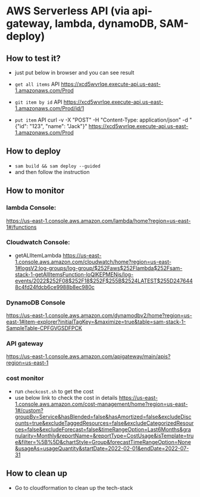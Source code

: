 
# AWS Serverless API (via api-gateway, lambda, dynamoDB, SAM-deploy)


## How to test it?

- just put below in browser and you can see result

- `get all items` API
https://xcd5wvrlqe.execute-api.us-east-1.amazonaws.com/Prod

- `git item by id` API
https://xcd5wvrlqe.execute-api.us-east-1.amazonaws.com/Prod/id/1

- `put item` API
curl -v -X "POST" -H "Content-Type: application/json" -d "{\"id\": \"123\", \"name\": \"Jack\"}" https://xcd5wvrlqe.execute-api.us-east-1.amazonaws.com/Prod



## How to deploy

- `sam build && sam deploy --guided`
- and then follow the instruction


## How to monitor

### lambda Console:
https://us-east-1.console.aws.amazon.com/lambda/home?region=us-east-1#/functions


### Cloudwatch Console:

- getALlItemLambda
https://us-east-1.console.aws.amazon.com/cloudwatch/home?region=us-east-1#logsV2:log-groups/log-group/$252Faws$252Flambda$252Fsam-stack-1-getAllItemsFunction-loQlKEPMENjs/log-events/2022$252F08$252F18$252F$255B$2524LATEST$255D2476448c4fd24fdcb6ce9988b8ec980c



### DynamoDB Console
https://us-east-1.console.aws.amazon.com/dynamodbv2/home?region=us-east-1#item-explorer?initialTagKey=&maximize=true&table=sam-stack-1-SampleTable-CPFGVGSDFPCK


### API gateway
https://us-east-1.console.aws.amazon.com/apigateway/main/apis?region=us-east-1


### cost monitor
- run `checkcost.sh` to get the cost
- use below link to check the cost in details
https://us-east-1.console.aws.amazon.com/cost-management/home?region=us-east-1#/custom?groupBy=Service&hasBlended=false&hasAmortized=false&excludeDiscounts=true&excludeTaggedResources=false&excludeCategorizedResources=false&excludeForecast=false&timeRangeOption=Last6Months&granularity=Monthly&reportName=&reportType=CostUsage&isTemplate=true&filter=%5B%5D&chartStyle=Group&forecastTimeRangeOption=None&usageAs=usageQuantity&startDate=2022-02-01&endDate=2022-07-31


## How to clean up
- Go to cloudformation to clean up the tech-stack 
